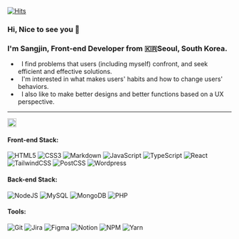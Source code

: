 [![Hits](https://hits.seeyoufarm.com/api/count/incr/badge.svg?url=https%3A%2F%2Fgithub.com%2FYoonCode&count_bg=%2379C83D&title_bg=%23555555&icon=&icon_color=%23E7E7E7&title=hits&edge_flat=false)](https://hits.seeyoufarm.com)

### Hi, Nice to see you 👋
### I'm Sangjin, Front-end Developer from 🇰🇷Seoul, South Korea.

- &nbsp; I find problems that users (including myself) confront, and seek efficient and effective solutions.</br>
- &nbsp; I'm interested in what makes users' habits and how to change users' behaviors.</br>
- &nbsp; I also like to make better designs and better functions based on a UX perspective.
---

<p>
<code><img alt="HTML5" width="20px" height="20px" src="https://img.shields.io/badge/E34F26?style=for-the-badge&logo=html5&logoColor=ffffff" /></code>
</p>

<h4>Front-end Stack:</h4>

![HTML5](https://img.shields.io/badge/-HTML5-E34F26?style=for-the-badge&logo=html5&logoColor=ffffff)
![CSS3](https://img.shields.io/badge/-CSS3-1572B6?style=for-the-badge&logo=css3&logoColor=ffffff)
![Markdown](https://img.shields.io/badge/-Markdown-27a3e1?style=for-the-badge&logo=markdown&logoColor=ffffff)
![JavaScript](https://img.shields.io/badge/-JavaScript-F7DF1E?style=for-the-badge&logo=javascript&logoColor=ffffff)
![TypeScript](https://img.shields.io/badge/-TypeScript-3074bf?style=for-the-badge&logo=typescript&logoColor=ffffff)
![React](https://img.shields.io/badge/-React-60dafb?style=for-the-badge&logo=react&logoColor=ffffff)
![TailwindCSS](https://img.shields.io/badge/-Tailwind-0ba5e9?style=for-the-badge&logo=tailwindcss&logoColor=ffffff)
![PostCSS](https://img.shields.io/badge/-PostCSS-dd3735?style=for-the-badge&logo=postcss&logoColor=ffffff)
![Wordpress](https://img.shields.io/badge/-Wordpress-658395?style=for-the-badge&logo=wordpress&logoColor=ffffff)

<h4>Back-end Stack:</h4>

![NodeJS](https://img.shields.io/badge/-NodeJS-036e02?style=for-the-badge&logo=node.js&logoColor=ffffff)
![MySQL](https://img.shields.io/badge/-MySQL-41759B?style=for-the-badge&logo=mysql&logoColor=ffffff)
![MongoDB](https://img.shields.io/badge/-MongoDB-084007?style=for-the-badge&logo=mongodb&logoColor=ffffff)
![PHP](https://img.shields.io/badge/-PHP-7986b8?style=for-the-badge&logo=php&logoColor=ffffff)

<h4>Tools:</h4>

![Git](https://img.shields.io/badge/-Git-F05032?style=for-the-badge&logo=git&logoColor=ffffff)
![Jira](https://img.shields.io/badge/-Jira-2584ff?style=for-the-badge&logo=Jira&logoColor=ffffff)
![Figma](https://img.shields.io/badge/-Figma-a159ff?style=for-the-badge&logo=Figma&logoColor=ffffff)
![Notion](https://img.shields.io/badge/-Notion-000000?style=for-the-badge&logo=notion&logoColor=ffffff)
![NPM](https://img.shields.io/badge/-NPM-231f20?style=for-the-badge&logo=npm&logoColor=ffffff)
![Yarn](https://img.shields.io/badge/-Yarn-27799e?style=for-the-badge&logo=yarn&logoColor=ffffff)
